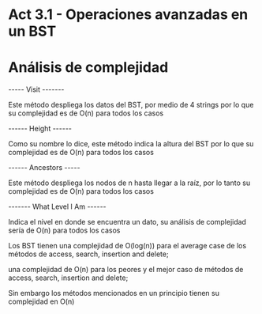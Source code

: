 # Act 3.1 - Operaciones avanzadas en un BST

# Análisis de complejidad

----- Visit -------

Este método despliega los datos del BST, por medio de 4 strings por lo que su complejidad es de O(n) para todos los casos 

------ Height ------

Como su nombre lo dice, este método indica la altura del BST por lo que su complejidad es de O(n) para todos los casos 

------ Ancestors -----

Este método despliega los nodos de n hasta llegar a la raíz, por lo tanto su complejidad es de O(n) para todos los casos 

------- What Level I Am ------

Indica el nivel en donde se encuentra un dato, su análisis de complejidad sería de O(n) para todos los casos 


Los BST tienen una complejidad de O(log(n)) para el average case de los métodos de access, search, insertion and delete;

una complejidad de O(n) para los peores y el mejor caso de métodos de access, search, insertion and delete;

Sin embargo los métodos mencionados en un principio tienen su complejidad en O(n)

